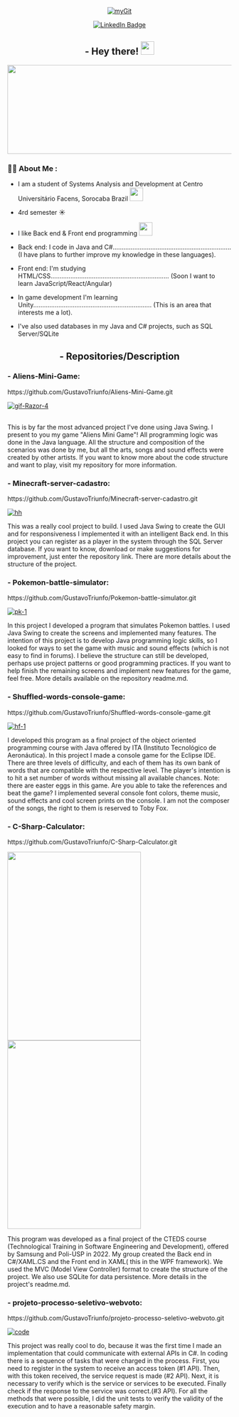 <div id="header" align="center">
  
  <a href="https://imgbb.com/"><img src="https://i.ibb.co/kQxbFfR/myGit.gif" alt="myGit" border="0"></a>
  
</div>
<div id="badges" align="center">
  <a href="https://www.linkedin.com/in/gustavo-costa-de-andrade-7b255b20b/">
    <img src="https://img.shields.io/badge/LinkedIn-blue?style=for-the-badge&logo=linkedin&logoColor=white" alt="LinkedIn Badge"/>
  </a>
</div>
<h2 align="center">
    - Hey there! 
    <img src="https://media.giphy.com/media/hvRJCLFzcasrR4ia7z/giphy.gif" width="30px"/>
</h2>
   <div align="center">
  <img src="https://static.vecteezy.com/system/resources/previews/012/634/805/original/art-deco-outline-stroke-in-golden-color-for-classy-and-luxury-style-premium-vintage-line-art-design-element-free-png.png" width="600" height="200"/>
</div>


### :woman_technologist: About Me :
- I am a student of Systems Analysis and Development at Centro Universitário Facens, Sorocaba Brazil  <img src="https://www.worldatlas.com/r/w768/img/flag/br-flag.jpg" width="30">

- 4rd semester ☀

- I like Back end & Front end programming <img src="https://media.giphy.com/media/WUlplcMpOCEmTGBtBW/giphy.gif" width="30">

- Back end: I code in Java and C#..................................................................
(I have plans to further improve my knowledge in these languages).

- Front end: I'm studying HTML/CSS..................................................................
(Soon I want to learn JavaScript/React/Angular)

- In game development I'm learning Unity..................................................................
(This is an area that interests me a lot).

- I've also used databases in my Java and C# projects, such as SQL Server/SQLite
<h2 align="center">
    - Repositories/Description
</h2>

<h3 >
  - Aliens-Mini-Game:
</h3>
https://github.com/GustavoTriunfo/Aliens-Mini-Game.git

<a href="https://ibb.co/YDFVCZ3"><img src="https://i.ibb.co/PTvVLQN/gif-Razor-4.gif" alt="gif-Razor-4" border="0"></a><br /><a target='_blank' href='https://pt-br.imgbb.com/'></a><br />

This is by far the most advanced project I've done using Java Swing. I present to you my game "Aliens Mini Game"! All programming logic was done in the Java language. All the structure and composition of the scenarios was done by me, but all the arts, songs and sound effects were created by other artists. If you want to know more about the code structure and want to play, visit my repository for more information.
<h3 >
  - Minecraft-server-cadastro:
</h3>
https://github.com/GustavoTriunfo/Minecraft-server-cadastro.git

<a href="https://ibb.co/JqNnVGD"><img src="https://i.ibb.co/xYyhWBx/hh.png" alt="hh" border="0"></a>

This was a really cool project to build. I used Java Swing to create the GUI and for responsiveness I implemented it with an intelligent Back end. In this project you can register as a player in the system through the SQL Server database.
If you want to know, download or make suggestions for improvement, just enter the repository link. There are more details about the structure of the project.

<h3 >
  - Pokemon-battle-simulator:
</h3>
https://github.com/GustavoTriunfo/Pokemon-battle-simulator.git

<a href="https://ibb.co/HdpTBJv"><img src="https://i.ibb.co/Ry4TY5n/pk-1.gif" alt="pk-1" border="0"></a>

In this project I developed a program that simulates Pokemon battles. I used Java Swing to create the screens and implemented many features. The intention of this project is to develop Java programming logic skills, so I looked for ways to set the game with music and sound effects (which is not easy to find in forums). I believe the structure can still be developed, perhaps use project patterns or good programming practices. If you want to help finish the remaining screens and implement new features for the game, feel free. More details available on the repository readme.md.

<h3 >
  - Shuffled-words-console-game:
</h3>
https://github.com/GustavoTriunfo/Shuffled-words-console-game.git

<a href="https://ibb.co/2KBqTy2"><img src="https://i.ibb.co/cTdJj15/hf-1.jpg" alt="hf-1" border="0"></a>

I developed this program as a final project of the object oriented programming course with Java offered by ITA (Instituto Tecnológico de Aeronáutica). In this project I made a console game for the Eclipse IDE. There are three levels of difficulty, and each of them has its own bank of words that are compatible with the respective level. The player's intention is to hit a set number of words without missing all available chances. Note: there are easter eggs in this game. Are you able to take the references and beat the game? I implemented several console font colors, theme music, sound effects and cool screen prints on the console. I am not the composer of the songs, the right to them is reserved to Toby Fox.

<h3 >
  - C-Sharp-Calculator:
</h3>
https://github.com/GustavoTriunfo/C-Sharp-Calculator.git

<a href='https://www.linkpicture.com/view.php?img=LPic64038b3766fa1279389108'><img src='https://www.linkpicture.com/q/Calculadora-2022-12-14-11-38-31_Trim.gif' type='image' width="300" height="424"> <a href='https://www.linkpicture.com/view.php?img=LPic64038b3766fa1279389108'><img src='https://www.linkpicture.com/q/Calculadora-2022-12-14-11-30-41_Trim.gif' type='image' width="300" height="424"></a> </a>

This program was developed as a final project of the CTEDS course (Technological Training in Software Engineering and Development), offered by Samsung and Poli-USP in 2022. My group created the Back end in C#/XAML.CS and the Front end in XAML( this in the WPF framework). We used the MVC (Model View Controller) format to create the structure of the project. We also use SQLite for data persistence. More details in the project's readme.md.

<h3 >
  - projeto-processo-seletivo-webvoto:
</h3>
https://github.com/GustavoTriunfo/projeto-processo-seletivo-webvoto.git

<a href="https://ibb.co/5rR157f"><img src="https://i.ibb.co/JvsczhM/code.png" alt="code" border="0"></a>

This project was really cool to do, because it was the first time I made an implementation that could communicate with external APIs in C#. In coding there is a sequence of tasks that were charged in the process. First, you need to register in the system to receive an access token (#1 API). Then, with this token received, the service request is made (#2 API). Next, it is necessary to verify which is the service or services to be executed. Finally check if the response to the service was correct.(#3 API). For all the methods that were possible, I did the unit tests to verify the validity of the execution and to have a reasonable safety margin.
